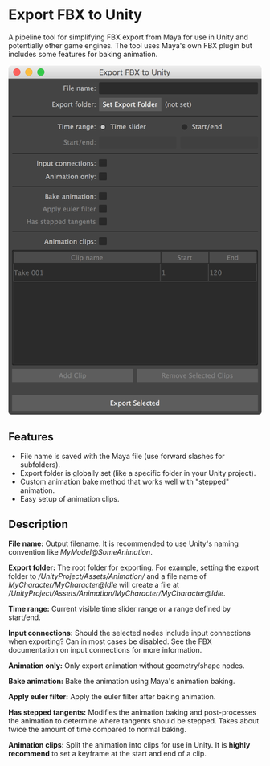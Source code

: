 # Export FBX to Unity

A pipeline tool for simplifying FBX export from Maya for use in Unity and potentially other game engines. The tool uses Maya's own FBX plugin but includes some features for baking animation.

![](export_fbx_to_unity_screenshot.png)

## Features

- File name is saved with the Maya file (use forward slashes for subfolders). 
- Export folder is globally set (like a specific folder in your Unity project).
- Custom animation bake method that works well with "stepped" animation.
- Easy setup of animation clips.

## Description

**File name:** Output filename. It is recommended to use Unity's naming convention like _MyModel@SomeAnimation_.

**Export folder:** The root folder for exporting. For example, setting the export folder to _/UnityProject/Assets/Animation/_ and a file name of _MyCharacter/MyCharacter@Idle_ will create a file at _/UnityProject/Assets/Animation/MyCharacter/MyCharacter@Idle_.

**Time range:** Current visible time slider range or a range defined by start/end.

**Input connections:** Should the selected nodes include input connections when exporting? Can in most cases be disabled. See the FBX documentation on input connections for more information.

**Animation only:** Only export animation without geometry/shape nodes.

**Bake animation:** Bake the animation using Maya's animation baking.

**Apply euler filter:** Apply the euler filter after baking animation.

**Has stepped tangents:** Modifies the animation baking and post-processes the animation to determine where tangents should be stepped. Takes about twice the amount of time compared to normal baking.

**Animation clips:** Split the animation into clips for use in Unity. It is **highly recommend** to set a keyframe at the start and end of a clip.